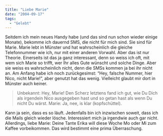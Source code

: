 ```yaml
---
title: "Liebe Marie"
date: "2004-09-17"
tags:
  - "Gelebt"
---
```


Seitdem ich mein neues Handy habe (und das sind nun schon wieder einige Monate), bekomme ich dauernd SMS, die nicht für mich sind. Sie sind für Marie. Marie lebt in Münster und hat wahrscheinlich die gleiche Telefonnummer wie ich, nur mit einer anderen Vorwahl. Aber das ist nur Theorie. Einerseits ist das ja ganz interessant, denn so weiss ich oft, mit wem sich Marie so trifft, wer Ihr alles Gute wünscht und solche Dinge. Aber sie weiss es wahrscheinlich nicht, denn die SMSs kommen ja bei ihr nicht an. Am Anfang habe ich noch zurückgesimst: “Hey, falsche Nummer, hier Nico, nicht Marie!”, aber genutzt hat das wenig. Vielleicht glaubt mir dort in Münster auch keiner.

> Unbekannt: Hey, Marie! Den Scherz letztens fand ich gut, wie Du Dich als irgendein Nico ausgegeben hast und so getan hast als wenn Du nicht Du wärst.
> Marie: Ja, nee, is klar (kopfschüttel).

Kann ja sein, dass es so läuft. Jedenfalls bin ich inzwischen soweit, dass ich die Mails gleich wieder lösche. Interessiert mich ja irgendwie auch gar nicht. Allerdings, liebe Marie: Deine Tante Erika will diese Woche Mo oder Mi zum Kaffee vorbeikommen. Das wird bestimmt eine prima Überraschung.
